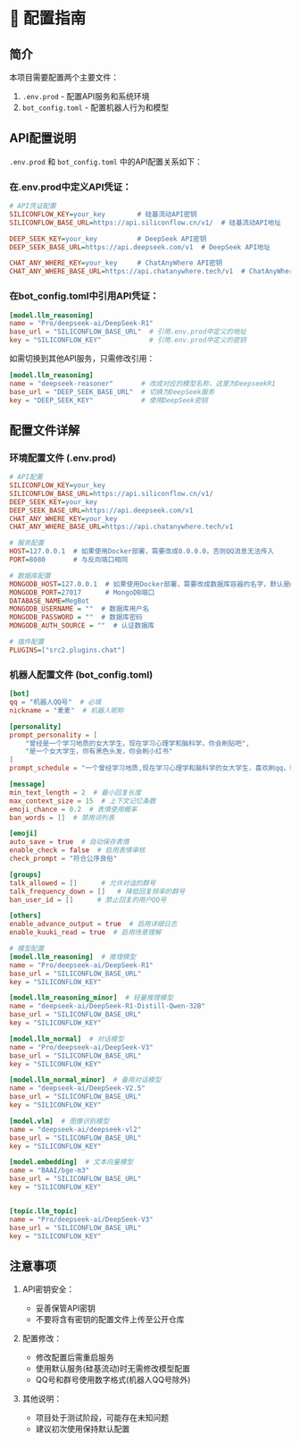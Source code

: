 # 🔧 配置指南

## 简介

本项目需要配置两个主要文件：
1. `.env.prod` - 配置API服务和系统环境
2. `bot_config.toml` - 配置机器人行为和模型

## API配置说明

`.env.prod` 和 `bot_config.toml` 中的API配置关系如下：

### 在.env.prod中定义API凭证：
```ini
# API凭证配置
SILICONFLOW_KEY=your_key        # 硅基流动API密钥
SILICONFLOW_BASE_URL=https://api.siliconflow.cn/v1/  # 硅基流动API地址

DEEP_SEEK_KEY=your_key          # DeepSeek API密钥
DEEP_SEEK_BASE_URL=https://api.deepseek.com/v1  # DeepSeek API地址

CHAT_ANY_WHERE_KEY=your_key     # ChatAnyWhere API密钥
CHAT_ANY_WHERE_BASE_URL=https://api.chatanywhere.tech/v1  # ChatAnyWhere API地址
```

### 在bot_config.toml中引用API凭证：
```toml
[model.llm_reasoning]
name = "Pro/deepseek-ai/DeepSeek-R1"
base_url = "SILICONFLOW_BASE_URL"  # 引用.env.prod中定义的地址
key = "SILICONFLOW_KEY"            # 引用.env.prod中定义的密钥
```

如需切换到其他API服务，只需修改引用：
```toml
[model.llm_reasoning]
name = "deepseek-reasoner"       # 改成对应的模型名称，这里为DeepseekR1
base_url = "DEEP_SEEK_BASE_URL"  # 切换为DeepSeek服务
key = "DEEP_SEEK_KEY"            # 使用DeepSeek密钥
```

## 配置文件详解

### 环境配置文件 (.env.prod)
```ini
# API配置
SILICONFLOW_KEY=your_key
SILICONFLOW_BASE_URL=https://api.siliconflow.cn/v1/
DEEP_SEEK_KEY=your_key
DEEP_SEEK_BASE_URL=https://api.deepseek.com/v1
CHAT_ANY_WHERE_KEY=your_key
CHAT_ANY_WHERE_BASE_URL=https://api.chatanywhere.tech/v1

# 服务配置
HOST=127.0.0.1  # 如果使用Docker部署，需要改成0.0.0.0，否则QQ消息无法传入
PORT=8080       # 与反向端口相同

# 数据库配置
MONGODB_HOST=127.0.0.1  # 如果使用Docker部署，需要改成数据库容器的名字，默认是mongodb
MONGODB_PORT=27017      # MongoDB端口
DATABASE_NAME=MegBot
MONGODB_USERNAME = ""  # 数据库用户名
MONGODB_PASSWORD = ""  # 数据库密码
MONGODB_AUTH_SOURCE = ""  # 认证数据库

# 插件配置
PLUGINS=["src2.plugins.chat"]
```

### 机器人配置文件 (bot_config.toml)
```toml
[bot]
qq = "机器人QQ号"  # 必填
nickname = "麦麦"  # 机器人昵称

[personality]
prompt_personality = [
    "曾经是一个学习地质的女大学生，现在学习心理学和脑科学，你会刷贴吧",
    "是一个女大学生，你有黑色头发，你会刷小红书"
]
prompt_schedule = "一个曾经学习地质,现在学习心理学和脑科学的女大学生，喜欢刷qq，贴吧，知乎和小红书"

[message]
min_text_length = 2  # 最小回复长度
max_context_size = 15  # 上下文记忆条数
emoji_chance = 0.2  # 表情使用概率
ban_words = []  # 禁用词列表

[emoji]
auto_save = true  # 自动保存表情
enable_check = false  # 启用表情审核
check_prompt = "符合公序良俗"

[groups]
talk_allowed = []      # 允许对话的群号
talk_frequency_down = []   # 降低回复频率的群号
ban_user_id = []      # 禁止回复的用户QQ号

[others]
enable_advance_output = true  # 启用详细日志
enable_kuuki_read = true  # 启用场景理解

# 模型配置
[model.llm_reasoning]  # 推理模型
name = "Pro/deepseek-ai/DeepSeek-R1"
base_url = "SILICONFLOW_BASE_URL"
key = "SILICONFLOW_KEY"

[model.llm_reasoning_minor]  # 轻量推理模型
name = "deepseek-ai/DeepSeek-R1-Distill-Qwen-32B"
base_url = "SILICONFLOW_BASE_URL"
key = "SILICONFLOW_KEY"

[model.llm_normal]  # 对话模型
name = "Pro/deepseek-ai/DeepSeek-V3"
base_url = "SILICONFLOW_BASE_URL"
key = "SILICONFLOW_KEY"

[model.llm_normal_minor]  # 备用对话模型
name = "deepseek-ai/DeepSeek-V2.5"
base_url = "SILICONFLOW_BASE_URL"
key = "SILICONFLOW_KEY"

[model.vlm]  # 图像识别模型
name = "deepseek-ai/deepseek-vl2"
base_url = "SILICONFLOW_BASE_URL"
key = "SILICONFLOW_KEY"

[model.embedding]  # 文本向量模型
name = "BAAI/bge-m3"
base_url = "SILICONFLOW_BASE_URL"
key = "SILICONFLOW_KEY"


[topic.llm_topic]
name = "Pro/deepseek-ai/DeepSeek-V3"
base_url = "SILICONFLOW_BASE_URL"
key = "SILICONFLOW_KEY"
```

## 注意事项

1. API密钥安全：
   - 妥善保管API密钥
   - 不要将含有密钥的配置文件上传至公开仓库

2. 配置修改：
   - 修改配置后需重启服务
   - 使用默认服务(硅基流动)时无需修改模型配置
   - QQ号和群号使用数字格式(机器人QQ号除外)

3. 其他说明：
   - 项目处于测试阶段，可能存在未知问题
   - 建议初次使用保持默认配置 